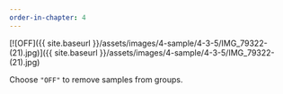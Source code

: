 ```yaml
---
order-in-chapter: 4
---
```


[![OFF]({{ site.baseurl }}/assets/images/4-sample/4-3-5/IMG_79322-(21).jpg)]({{
site.baseurl }}/assets/images/4-sample/4-3-5/IMG_79322-(21).jpg)

Choose `"OFF"` to remove samples from groups.
